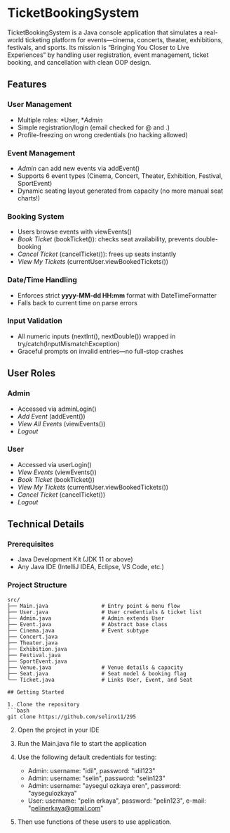 # TicketBookingSystem

TicketBookingSystem is a Java console application that simulates a real-world ticketing platform for events—cinema, concerts, theater, exhibitions, festivals, and sports. Its mission is “Bringing You Closer to Live Experiences” by handling user registration, event management, ticket booking, and cancellation with clean OOP design.

## Features

### User Management
- Multiple roles: *User, **Admin*  
- Simple registration/login (email checked for @ and .)  
- Profile-freezing on wrong credentials (no hacking allowed)

### Event Management
- *Admin* can add new events via addEvent()  
- Supports 6 event types (Cinema, Concert, Theater, Exhibition, Festival, SportEvent)  
- Dynamic seating layout generated from capacity (no more manual seat charts!)  

### Booking System
- Users browse events with viewEvents()  
- *Book Ticket* (bookTicket()): checks seat availability, prevents double-booking  
- *Cancel Ticket* (cancelTicket()): frees up seats instantly  
- *View My Tickets* (currentUser.viewBookedTickets())

### Date/Time Handling
- Enforces strict **yyyy-MM-dd HH:mm** format with DateTimeFormatter  
- Falls back to current time on parse errors  

### Input Validation
- All numeric inputs (nextInt(), nextDouble()) wrapped in try/catch(InputMismatchException)  
- Graceful prompts on invalid entries—no full-stop crashes  

## User Roles

### Admin
- Accessed via adminLogin()  
- *Add Event* (addEvent())  
- *View All Events* (viewEvents())  
- *Logout*

### User
- Accessed via userLogin()  
- *View Events* (viewEvents())  
- *Book Ticket* (bookTicket())  
- *View My Tickets* (currentUser.viewBookedTickets())  
- *Cancel Ticket* (cancelTicket())  
- *Logout*

## Technical Details

### Prerequisites
- Java Development Kit (JDK 11 or above)  
- Any Java IDE (IntelliJ IDEA, Eclipse, VS Code, etc.)

### Project Structure
```text
src/
├── Main.java                 # Entry point & menu flow
├── User.java                 # User credentials & ticket list
├── Admin.java                # Admin extends User
├── Event.java                # Abstract base class
├── Cinema.java               # Event subtype
├── Concert.java
├── Theater.java
├── Exhibition.java
├── Festival.java
├── SportEvent.java
├── Venue.java                # Venue details & capacity
├── Seat.java                 # Seat model & booking flag
└── Ticket.java               # Links User, Event, and Seat

## Getting Started

1. Clone the repository
```bash
git clone https://github.com/selinx11/295
```

2. Open the project in your IDE

3. Run the Main.java file to start the application

4. Use the following default credentials for testing:
   - Admin: username: "idil", password: "idil123"
   - Admin: username: "selin", password: "selin123"
   - Admin: username: "aysegul ozkaya eren", password: "aysegulozkaya"
   - User: username: "pelin erkaya", password: "pelin123", e-mail: "pelinerkaya@gmail.com"

5. Then use functions of these users to use application.
